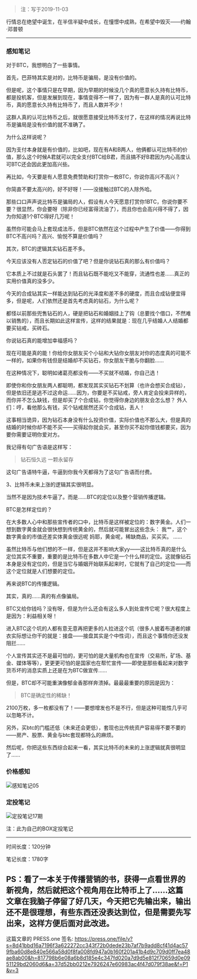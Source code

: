>注：写于2019-11-03

行情总在绝望中诞生，在半信半疑中成长，在憧憬中成熟，在希望中毁灭——约翰·邓普顿

------
### 感知笔记
对于BTC，我想明白了一些事情。

首先，巴菲特其实是对的，比特币是骗局，是没有价值的。

但是呢，这个事情只是在早期，因为早期的时候没几个真的愿意长久持有比特币，都是投机客，但是发展到现在，事情变得不一样了，因为有一群人是真的认可比特币，真的愿意长久持有比特币了，而且人数并不少！

这群人真的认可比特币之后，就很愿意接受比特币支付了，在这样的情况再说比特币是骗局是没有价值的就不准确了。

为什么这样说呢？

因为支付本身就是有价值的，比如吧，现在有A和B两人，他俩都认可比特币的价值，那么这个时候A君就可以完全支付BTC给B君，而且搞不好B君因为内心高度认可BTC还会因此更加高兴些。

再比如，今天要是有人愿意免费赞助和打赏你一枚BTC，你说你高兴不高兴？

你简直不要太高兴的，好不好呀！——没接触过BTC的人除外哈。

那些口口声声说比特币是骗局的人，假设有人今天愿意打赏你1BTC，你说你要不要？很显然，你会要呀（除非你已经富得流油了），而且你也会高兴得不得了，因为你知道1个BTC得好几万呢！

虽然你可能会马上套现成法币，但是BTC依然在这个过程中产生了价值——你得到BTC不高兴吗？高兴、愉悦不算是价值吗？

其次，BTC的逻辑其实钻石差不多。

今天应该没有人否定钻石的价值了吧？但是你说钻石真的那么有价值吗？

它本质上不过就是石头罢了！而且钻石既不能吃又不能穿，流通性也差……真正的实用价值真的没多少。

今天的合成钻其实一样能达到钻石的光泽度和差不多的硬度，而且合成钻便宜得多，但是呢，人们依然还是首先考虑真的钻石，为什么呢？

都怪以前那些兜售钻石的人，硬是把钻石和婚姻挂上了钩（总要找个借口，不然难以销售的），而且长期如此这样宣传，这样的结果就是：现在几乎结婚人人结婚都要买钻戒，买砖石。

你说钻石真的能增加幸福感吗？

现在可能是真的能！你给你女朋友买个小钻和大钻你女朋友对你的态度真的可能不一样的，如果你有钱但是结婚却不买钻石，你女朋友干脆与你翻脸……

在这种情况下，聪明如诸葛亮都没有——不买就不结婚，你自己选！

即使你和你女朋友两人都聪明，都发现其实买钻石不划算（也许会想买合成钻），但是依旧还是逃不过这命运……因为，你要是不买钻戒，旁人肯定会投来异样的，而你并不怎么缺钱，但是却买了个合成钻，你觉得你身边的朋友会怎么想？
外人们：哼，看他那么有钱，买个钻戒居然还买个合成钻，丢人！

这事相当诡异，因为钻石本身没有什么投资价值，实际价值也不那么大，但是真的结婚的时候你却不能不买——买得起你就会买，甚至你买不起你借钱都要买，因为要你需要证明你爱对方。

我记得有句广告语是这样写：
>钻石恒久远 一颗永留存

这句广告语特牛逼，牛逼到你我今天都得为了这句广告语而付费。

3、比特币未来上涨的逻辑其实很明显。

当然不是因为技术牛逼了。而是……BTC的定位以及整个营销传播逻辑。

BTC是怎样定位的？

在大多数人心中和那些宣传者的口中，比特币是这样被定位的：数字黄金。人们一想到数字黄金就会很快想到传统黄金的，然后就可能冒出这些念头：
我艹，这个数字黄金的市值还差实体黄金很远呢
妈耶，黄金呢，稀缺商品，买买买。
……

虽然比特币与他们想的不一样，但是这并不影响大家yy——这比特币真的是什么定位其实不重要，重要的是比特币在多数人中它是一个什么样的定位。这就像钻石本身是没有定位的，但是当它与婚姻开始联系起来时，它就有了自己的定位——而这个定位就是人们想要的定位。

再来说BTC的传播逻辑。

其实，真的……真的有点像骗局。

BTC又给你钱吗？没有呀，但是为什么还会有这么多人到处宣传它呢？很大程度上是因为：利益相关呀！

进入BTC这个坑的人都有意无意再把更多的人拉进这个坑（很多人披着布道者的嫁衣实际想让你干的就是：接盘——接盘其实是个中性词），而且这个事情你还没发阻拦……

个人宣传其实还不是最可怕的，更可怕的是大量机构也在宣传（交易所，矿场、基金、媒体等等），更更更可怕的是国家也在帮忙宣传——即使是那些看起来对数字货币坏的消息实质上还是在为BTC做宣传……

但是，BTC却不可能重演像郁金香那样奔溃掉。最最最重要的原因是因为：
>BTC是确定性的稀缺！

2100万枚，多一枚都没有了！——要想增发也不是不行，但是这种可能性几乎可以忽略不计。

另外，买btc的门槛还低（未来还会更低），套现也比传统资产容易得不要不要的——房产、股票、黄金与btc套现都特么的麻烦。

然后呢，你把这些东西综合起来一看，其实比特币的未来的上涨逻辑就真很明显了……

### 价格感知

![感知笔记05](https://press.one/thumbnail?width=720&url=https://static.press.one/27/22/27229148523a790ac0eb5f21857be66bf3ebe606c785694bb1b6307ce512e9da.jpg)


### 定投笔记

![定投笔记17期](https://press.one/thumbnail?width=720&url=https://static.press.one/1b/9b/1b9b66fe153f20ce2ec1aa96bf11f950e2c3b93cb704e6ce09457eab6435f169.png)

注：此为自己的BOX定投笔记

------

时间长度：120分钟

笔记长度：1780字

PS：看了一本关于传播营销的书，获得一点看世界的新视角，然后就把这个视角用在比特币上了……这篇文章在我脑子停留了好几天，今天把它先输出来，输出还不是很理想，有些东西还没表达到位，但是需要先写出来，这样方便后面对此改进。
----
这篇文章的 PRESS.one 签名:
https://press.one/file/v?s=8d41bbd16a7196f3a622272cc343f72b0dede23b7af7b9add8cf41d4ac579fba60d8e840e566a58d0f8fa008fd947a0b160f201a41b4d9c709d0ff7ea48ae8ab00&h=817798b6e08a6b8d185e4c347fd020a7d9d5e812f70659d0e0951129bd2060d6&a=37d52bb0212e7926247e60983ac4f47d079f38ae&f=P1&v=3
